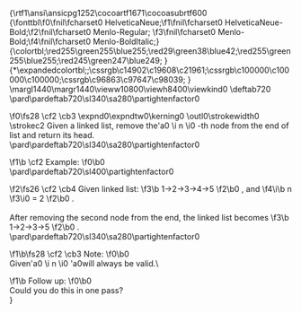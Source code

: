 {\rtf1\ansi\ansicpg1252\cocoartf1671\cocoasubrtf600
{\fonttbl\f0\fnil\fcharset0 HelveticaNeue;\f1\fnil\fcharset0 HelveticaNeue-Bold;\f2\fnil\fcharset0 Menlo-Regular;
\f3\fnil\fcharset0 Menlo-Bold;\f4\fnil\fcharset0 Menlo-BoldItalic;}
{\colortbl;\red255\green255\blue255;\red29\green38\blue42;\red255\green255\blue255;\red245\green247\blue249;
}
{\*\expandedcolortbl;;\cssrgb\c14902\c19608\c21961;\cssrgb\c100000\c100000\c100000;\cssrgb\c96863\c97647\c98039;
}
\margl1440\margr1440\vieww10800\viewh8400\viewkind0
\deftab720
\pard\pardeftab720\sl340\sa280\partightenfactor0

\f0\fs28 \cf2 \cb3 \expnd0\expndtw0\kerning0
\outl0\strokewidth0 \strokec2 Given a linked list, remove the\'a0
\i n
\i0 -th node from the end of list and return its head.\
\pard\pardeftab720\sl340\sa280\partightenfactor0

\f1\b \cf2 Example:
\f0\b0 \
\pard\pardeftab720\sl400\partightenfactor0

\f2\fs26 \cf2 \cb4 Given linked list: 
\f3\b 1->2->3->4->5
\f2\b0 , and 
\f4\i\b n
\f3\i0  = 2
\f2\b0 .\
\
After removing the second node from the end, the linked list becomes 
\f3\b 1->2->3->5
\f2\b0 .\
\pard\pardeftab720\sl340\sa280\partightenfactor0

\f1\b\fs28 \cf2 \cb3 Note:
\f0\b0 \
Given\'a0
\i n
\i0 \'a0will always be valid.\

\f1\b Follow up:
\f0\b0 \
Could you do this in one pass?\
}